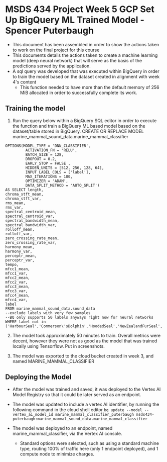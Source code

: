 
# MSDS 434 Project Week 5 GCP Set Up BigQuery ML Trained Model - Spencer Puterbaugh

- This document has been assembled in order to show the actions taken to work on the final project for this course
- This documents details the actions taken to create a machine learning model (deep neural network) that will serve as the basis of the predictions served by the application.
- A sql query was developed that was executed within BigQuery in order to train the model based on the dataset created in alignment with week 4's content
    - This function needed to have more than the default memory of 256 MiB allocated in order to successfully complete its work.




## Training the model

1. Run the query below within a BigQuery SQL editor in order to execute the function and train a BigQuery ML based model based on the dataset/table stored in BigQuery.
CREATE OR REPLACE MODEL marine_mammal_sound_data.marine_mammal_classifier
```
OPTIONS(MODEL_TYPE = 'DNN_CLASSIFIER',
         ACTIVATION_FN = 'RELU',
         BATCH_SIZE = 128,
         DROPOUT = 0.2,
         EARLY_STOP = FALSE ,
         HIDDEN_UNITS = [512, 256, 128, 64],
         INPUT_LABEL_COLS = ['label'],
         MAX_ITERATIONS = 100,
         OPTIMIZER = 'ADAM',
         DATA_SPLIT_METHOD = 'AUTO_SPLIT')
AS SELECT length,
chroma_stft_mean,
chroma_stft_var,
rms_mean,
rms_var,
spectral_centroid_mean,
spectral_centroid_var,
spectral_bandwidth_mean,
spectral_bandwidth_var,
rolloff_mean,
rolloff_var,
zero_crossing_rate_mean,
zero_crossing_rate_var,
harmony_mean,
harmony_var,
perceptr_mean,
perceptr_var,
tempo,
mfcc1_mean,
mfcc1_var,
mfcc2_mean,
mfcc2_var,
mfcc3_mean,
mfcc3_var,
mfcc4_mean,
mfcc4_var,
label
FROM marine_mammal_sound_data.sound_data
--exclude labels with very few samples
--BQ only supports 50 labels anyways right now for neural networks
WHERE label not in ('HarbourSeal','Commerson\'sDolphin','HoodedSeal','NewZealandFurSeal','SeaOtter');
```

2. The model took approximately 50 minutes to train. Overall metrics were decent, however they were not as good as the model that was trained locally using Tensorflow. Put in screenshots.

3. The model was exported to the cloud bucket created in week 3, and named MARINE_MAMMAL_CLASSIFIER

## Deploying the Model

- After the model was trained and saved, it was deployed to the Vertex AI Model Registry so that it could be later served as an endpoint.
- The model was updated to include a vertex AI identifier, by running the following command in the cloud shell editor
```bq update --model --vertex_ai_model_id marine_mammal_classifier_puterbaugh msds434-puterbaugh:marine_mammal_sound_data.marine_mammal_classifier```

- The model was deployed to an endpoint, named marine_mammal_classifier, via the Vertex AI console. 
    - Standard options were selected, such as using a standard machine type, routing 100% of traffic here (only 1 endpoint deployed), and 1 compute node to minimize charges.